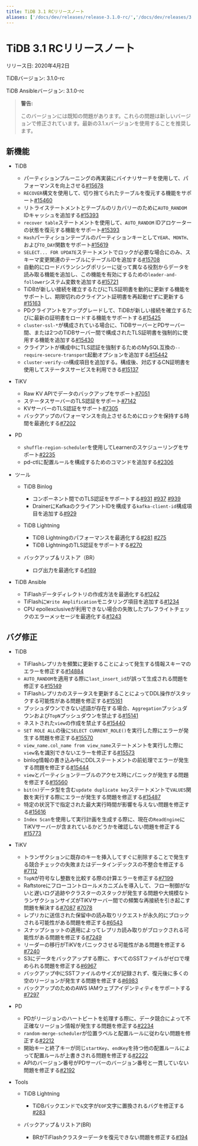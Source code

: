 ```yaml
---
title: TiDB 3.1 RCリリースノート
aliases: ['/docs/dev/releases/release-3.1.0-rc/','/docs/dev/releases/3.1.0-rc/']
---
```


# TiDB 3.1 RCリリースノート

リリース日: 2020年4月2日

TiDBバージョン: 3.1.0-rc

TiDB Ansibleバージョン: 3.1.0-rc

> **警告:**
>
> このバージョンには既知の問題があります。これらの問題は新しいバージョンで修正されています。最新の3.1.xバージョンを使用することを推奨します。

## 新機能

+ TiDB

    - パーティションプルーニングの再実装にバイナリサーチを使用して、パフォーマンスを向上させる[#15678](https://github.com/pingcap/tidb/pull/15678)
    - `RECOVER`構文を使用して、切り捨てられたテーブルを復元する機能をサポート[#15460](https://github.com/pingcap/tidb/pull/15460)
    - リトライステートメントとテーブルのリカバリーのために`AUTO_RANDOM` IDキャッシュを追加する[#15393](https://github.com/pingcap/tidb/pull/15393)
    - `recover table`ステートメントを使用して、`AUTO_RANDOM` IDアロケーターの状態を復元する機能をサポート[#15393](https://github.com/pingcap/tidb/pull/15393)
    - `Hash`パーティションテーブルのパーティションキーとして`YEAR`、`MONTH`、および`TO_DAY`関数をサポート[#15619](https://github.com/pingcap/tidb/pull/15619)
    - `SELECT... FOR UPDATE`ステートメントでロックが必要な場合にのみ、スキーマ変更関連のテーブルにテーブルIDを追加する[#15708](https://github.com/pingcap/tidb/pull/15708)
    - 自動的にロードバランシングポリシーに従って異なる役割からデータを読み取る機能を追加し、この機能を有効にするための`leader-and-follower`システム変数を追加する[#15721](https://github.com/pingcap/tidb/pull/15721)
    - TiDBが新しい接続を確立するたびにTLS証明書を動的に更新する機能をサポートし、期限切れのクライアント証明書を再起動せずに更新する[#15163](https://github.com/pingcap/tidb/pull/15163)
    - PDクライアントをアップグレードして、TiDBが新しい接続を確立するたびに最新の証明書をロードする機能をサポートする[#15425](https://github.com/pingcap/tidb/pull/15425)
    - `cluster-ssl-*`が構成されている場合に、TiDBサーバーとPDサーバー間、または2つのTiDBサーバー間で構成されたTLS証明書を強制的に使用する機能を追加する[#15430](https://github.com/pingcap/tidb/pull/15430)
    - クライアントが構成中にTLS認証を強制するためのMySQL互換の`--require-secure-transport`起動オプションを追加する[#15442](https://github.com/pingcap/tidb/pull/15442)
    - `cluster-verify-cn`構成項目を追加する。構成後、対応するCN証明書を使用してステータスサービスを利用できる[#15137](https://github.com/pingcap/tidb/pull/15137)

+ TiKV

    - Raw KV APIでデータのバックアップをサポート[#7051](https://github.com/tikv/tikv/pull/7051)
    - ステータスサーバーのTLS認証をサポート[#7142](https://github.com/tikv/tikv/pull/7142)
    - KVサーバーのTLS認証をサポート[#7305](https://github.com/tikv/tikv/pull/7305)
    - バックアップのパフォーマンスを向上させるためにロックを保持する時間を最適化する[#7202](https://github.com/tikv/tikv/pull/7202)

+ PD

    - `shuffle-region-scheduler`を使用してLearnerのスケジューリングをサポート[#2235](https://github.com/pingcap/pd/pull/2235)
    - pd-ctlに配置ルールを構成するためのコマンドを追加する[#2306](https://github.com/pingcap/pd/pull/2306)

+ ツール

    - TiDB Binlog

        * コンポーネント間でのTLS認証をサポートする[#931](https://github.com/pingcap/tidb-binlog/pull/931) [#937](https://github.com/pingcap/tidb-binlog/pull/937) [#939](https://github.com/pingcap/tidb-binlog/pull/939)
        * DrainerにKafkaのクライアントIDを構成する`kafka-client-id`構成項目を追加する[#929](https://github.com/pingcap/tidb-binlog/pull/929)

    - TiDB Lightning

        * TiDB Lightningのパフォーマンスを最適化する[#281](https://github.com/pingcap/tidb-lightning/pull/281) [#275](https://github.com/pingcap/tidb-lightning/pull/275)
        * TiDB LightningのTLS認証をサポートする[#270](https://github.com/pingcap/tidb-lightning/pull/270)

    - バックアップ＆リストア（BR）

        * ログ出力を最適化する[#189](https://github.com/pingcap/br/pull/189)

+ TiDB Ansible

    - TiFlashデータディレクトリの作成方法を最適化する[#1242](https://github.com/pingcap/tidb-ansible/pull/1242)
    - TiFlashに`Write Amplification`モニタリング項目を追加する[#1234](https://github.com/pingcap/tidb-ansible/pull/1234)
    - CPU epollexclusiveが利用できない場合の失敗したプレフライトチェックのエラーメッセージを最適化する[#1243](https://github.com/pingcap/tidb-ansible/pull/1243)

## バグ修正

+ TiDB

    - TiFlashレプリカを頻繁に更新することによって発生する情報スキーマのエラーを修正する[#14884](https://github.com/pingcap/tidb/pull/14884)
    - `AUTO_RANDOM`を適用する際に`last_insert_id`が誤って生成される問題を修正する[#15149](https://github.com/pingcap/tidb/pull/15149)
    - TiFlashレプリカのステータスを更新することによってDDL操作がスタックする可能性がある問題を修正する[#15161](https://github.com/pingcap/tidb/pull/15161)
    - プッシュダウンできない述語が存在する場合、`Aggregation`プッシュダウンおよび`TopN`プッシュダウンを禁止する[#15141](https://github.com/pingcap/tidb/pull/15141)
    - ネストされた`view`の作成を禁止する[#15440](https://github.com/pingcap/tidb/pull/15440)
    - `SET ROLE ALL`の後に`SELECT CURRENT_ROLE()`を実行した際にエラーが発生する問題を修正する[#15570](https://github.com/pingcap/tidb/pull/15570)
    - `view_name.col_name from view_name`ステートメントを実行した際に`view`名を識別できないエラーを修正する[#15573](https://github.com/pingcap/tidb/pull/15573)
    - binlog情報の書き込み中にDDLステートメントの前処理でエラーが発生する問題を修正する[#15444](https://github.com/pingcap/tidb/pull/15444)
    - `view`とパーティションテーブルのアクセス時にパニックが発生する問題を修正する[#15560](https://github.com/pingcap/tidb/pull/15560)
    - `bit(n)`データ型を含む`update duplicate key`ステートメントで`VALUES`関数を実行する際にエラーが発生する問題を修正する[#15487](https://github.com/pingcap/tidb/pull/15487)
    - 特定の状況下で指定された最大実行時間が影響を与えない問題を修正する[#15616](https://github.com/pingcap/tidb/pull/15616)
    - `Index Scan`を使用して実行計画を生成する際に、現在の`ReadEngine`にTiKVサーバーが含まれているかどうかを確認しない問題を修正する[#15773](https://github.com/pingcap/tidb/pull/15773)

+ TiKV

    - トランザクションに既存のキーを挿入してすぐに削除することで発生する競合チェックの失敗またはデータインデックスの不整合を修正する[#7112](https://github.com/tikv/tikv/pull/7112)
    - `TopN`が符号なし整数を比較する際の計算エラーを修正する[#7199](https://github.com/tikv/tikv/pull/7199)
    - Raftstoreにフローコントロールメカニズムを導入して、フロー制御がないと遅いログ追跡やクラスターのスタックが発生する問題や大規模なトランザクションサイズがTiKVサーバー間での頻繁な再接続を引き起こす問題を解決する[#7087](https://github.com/tikv/tikv/pull/7087) [#7078](https://github.com/tikv/tikv/pull/7078)
    - レプリカに送信された保留中の読み取りリクエストが永久的にブロックされる可能性がある問題を修正する[#6543](https://github.com/tikv/tikv/pull/6543)
    - スナップショットの適用によってレプリカ読み取りがブロックされる可能性がある問題を修正する[#7249](https://github.com/tikv/tikv/pull/7249)
    - リーダーの移行がTiKVをパニックさせる可能性がある問題を修正する[#7240](https://github.com/tikv/tikv/pull/7240)
    - S3にデータをバックアップする際に、すべてのSSTファイルがゼロで埋められる問題を修正する[#6967](https://github.com/tikv/tikv/pull/6967)
    - バックアップ中にSSTファイルのサイズが記録されず、復元後に多くの空のリージョンが発生する問題を修正する[#6983](https://github.com/tikv/tikv/pull/6983)
    - バックアップのためのAWS IAMウェブアイデンティティをサポートする[#7297](https://github.com/tikv/tikv/pull/7297)

+ PD

    - PDがリージョンのハートビートを処理する際に、データ競合によって不正確なリージョン情報が発生する問題を修正する[#2234](https://github.com/pingcap/pd/pull/2234)
    - `random-merge-scheduler`が位置ラベルと配置ルールに従わない問題を修正する[#2212](https://github.com/pingcap/pd/pull/2221)
    - 開始キーと終了キーが同じ`startKey`、`endKey`を持つ他の配置ルールによって配置ルールが上書きされる問題を修正する[#2222](https://github.com/pingcap/pd/pull/2222)
    - APIのバージョン番号がPDサーバーのバージョン番号と一貫していない問題を修正する[#2192](https://github.com/pingcap/pd/pull/2192)

+ Tools

    - TiDB Lightning

        * TiDBバックエンドで`&`文字が`EOF`文字に置換されるバグを修正する[#283](https://github.com/pingcap/tidb-lightning/pull/283)

    - バックアップ＆リストア(BR)

        * BRがTiFlashクラスターデータを復元できない問題を修正する[#194](https://github.com/pingcap/br/pull/194)